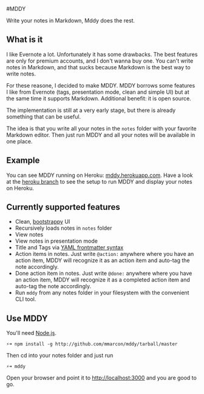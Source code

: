 #MDDY

Write your notes in Markdown, Mddy does the rest.

## What is it

I like Evernote a lot. Unfortunately it has some drawbacks. The best features are only for premium accounts, and I don't wanna buy one. You can't write notes in Markdown, and that sucks because Markdown is the best way to write notes.

For these reasone, I decided to make MDDY. MDDY borrows some features I like from Evernote (tags, presentation mode, clean and simple UI) but at the same time it supports Markdown. Additional benefit: it is open source.

The implementation is still at a very early stage, but there is already something that can be useful.

The idea is that you write all your notes in the `notes` folder with your favorite Markdown editor. Then just run MDDY and all your notes will be available in one place.

## Example

You can see MDDY running on Heroku: [mddy.herokuapp.com](http://mddy.herokuapp.com/). Have a look at the [heroku branch](https://github.com/mmarcon/mddy/tree/heroku) to see the setup to run MDDY and display your notes on Heroku.

## Currently supported features
 * Clean, [bootstrappy](http://getbootstrap.com/) UI
 * Recursively loads notes in `notes` folder
 * View notes
 * View notes in presentation mode
 * Title and Tags via [YAML frontmatter syntax](http://jekyllrb.com/docs/frontmatter/)
 * Action items in notes. Just write `@action:` anywhere where you have an action item, MDDY will recognize it as an action item and auto-tag the note accordingly.
 * Done action item in notes. Just write `@done:` anywhere where you have an action item, MDDY will recognize it as a completed action item and auto-tag the note accordingly.
 * Run `mddy` from any notes folder in your filesystem with the convenient CLI tool.

## Use MDDY

You'll need [Node.js](http://nodejs.org/).

    ⚡➜ npm install -g http://github.com/mmarcon/mddy/tarball/master

Then cd into your notes folder and just run

    ⚡➜ mddy

Open your browser and point it to [http://localhost:3000](http://localhost:3000) and you are good to go.
